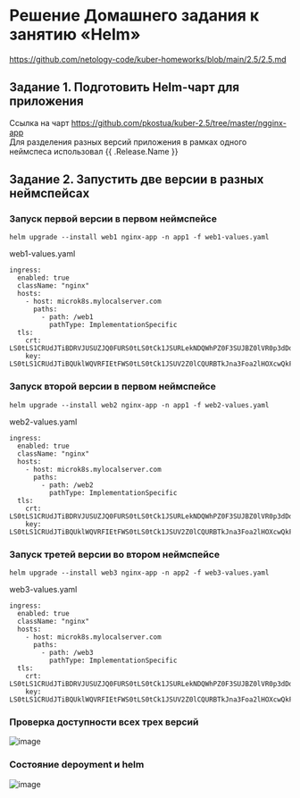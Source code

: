 # Решение Домашнего задания к занятию «Helm»
https://github.com/netology-code/kuber-homeworks/blob/main/2.5/2.5.md

## Задание 1. Подготовить Helm-чарт для приложения
Ссылка на чарт https://github.com/pkostua/kuber-2.5/tree/master/ngginx-app  
Для разделения разных версий приложения в рамках одного неймспеса использовал {{ .Release.Name }}


## Задание 2. Запустить две версии в разных неймспейсах
### Запуск первой версии в первом неймспейсе
```
helm upgrade --install web1 nginx-app -n app1 -f web1-values.yaml
```
web1-values.yaml
```
ingress:
  enabled: true
  className: "nginx"
  hosts:
    - host: microk8s.mylocalserver.com
      paths:
        - path: /web1
          pathType: ImplementationSpecific
  tls:
    crt: LS0tLS1CRUdJTiBDRVJUSUZJQ0FURS0tLS0tCk1JSURLekNDQWhPZ0F3SUJBZ0lVR0p3dDdnYjk4QXg4S1U3czJOT25zeEZrQ3JZd0RRWUpLb1pJaHZjTkFRRUwKQlFBd0pURWpNQ0VHQTFVRUF3d2FiV2xqY205ck9ITXViWGxzYjJOaGJITmxjblpsY2k1amIyMHdIaGNOTWpVd
    key: LS0tLS1CRUdJTiBQUklWQVRFIEtFWS0tLS0tCk1JSUV2Z0lCQURBTkJna3Foa2lHOXcwQkFRRUZBQVNDQktnd2dnU2tBZ0VBQW9JQkFRREUrUWMvR3FkOFk2OEoKblpNdFZlZGRmQ1prUHlvVWk1VjhLMDlZcGljRHFncklyd1ROT1FiUHJZOEwzVE9uOEVoNjlhTEpyeXg4eEVDQ
```

### Запуск второй версии в первом неймспейсе
```
helm upgrade --install web2 nginx-app -n app1 -f web2-values.yaml
```
web2-values.yaml
```
ingress:
  enabled: true
  className: "nginx"
  hosts:
    - host: microk8s.mylocalserver.com
      paths:
        - path: /web2
          pathType: ImplementationSpecific
  tls:
    crt: LS0tLS1CRUdJTiBDRVJUSUZJQ0FURS0tLS0tCk1JSURLekNDQWhPZ0F3SUJBZ0lVR0p3dDdnYjk4QXg4S1U3czJOT25zeEZrQ3JZd0RRWUpLb1pJaHZjTkFRRUwKQlFBd0pURWpNQ0VHQTFVRUF3d2FiV2xqY205ck9ITXViWGxzYjJOaGJITmxjblpsY2k1amIyMHdIaGNOTWpVd
    key: LS0tLS1CRUdJTiBQUklWQVRFIEtFWS0tLS0tCk1JSUV2Z0lCQURBTkJna3Foa2lHOXcwQkFRRUZBQVNDQktnd2dnU2tBZ0VBQW9JQkFRREUrUWMvR3FkOFk2OEoKblpNdFZlZGRmQ1prUHlvVWk1VjhLMDlZcGljRHFncklyd1ROT1FiUHJZOEwzVE9uOEVoNjlhTEpyeXg4eEVDQ
```
### Запуск третей версии во втором неймспейсе
```
helm upgrade --install web3 nginx-app -n app2 -f web3-values.yaml
```
web3-values.yaml
```
ingress:
  enabled: true
  className: "nginx"
  hosts:
    - host: microk8s.mylocalserver.com
      paths:
        - path: /web3
          pathType: ImplementationSpecific
  tls:
    crt: LS0tLS1CRUdJTiBDRVJUSUZJQ0FURS0tLS0tCk1JSURLekNDQWhPZ0F3SUJBZ0lVR0p3dDdnYjk4QXg4S1U3czJOT25zeEZrQ3JZd0RRWUpLb1pJaHZjTkFRRUwKQlFBd0pURWpNQ0VHQTFVRUF3d2FiV2xqY205ck9ITXViWGxzYjJOaGJITmxjblpsY2k1amIyMHdIaGNOTWpVd
    key: LS0tLS1CRUdJTiBQUklWQVRFIEtFWS0tLS0tCk1JSUV2Z0lCQURBTkJna3Foa2lHOXcwQkFRRUZBQVNDQktnd2dnU2tBZ0VBQW9JQkFRREUrUWMvR3FkOFk2OEoKblpNdFZlZGRmQ1prUHlvVWk1VjhLMDlZcGljRHFncklyd1ROT1FiUHJZOEwzVE9uOEVoNjlhTEpyeXg4eEVDQ
```

### Проверка доступности всех трех версий
![image](https://github.com/user-attachments/assets/1e279b3f-ec38-45d8-89f3-2dbe7e6dcf0d)

### Состояние depoyment и helm
![image](https://github.com/user-attachments/assets/a1051042-e503-4be7-9874-85845dee55e0)

